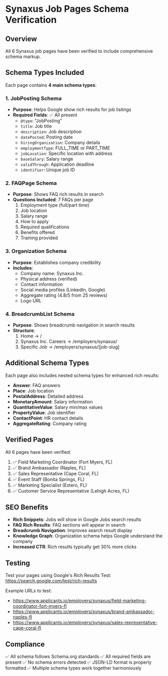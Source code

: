 # Synaxus Job Pages Schema Verification

## Overview
All 6 Synaxus job pages have been verified to include comprehensive schema markup.

## Schema Types Included

Each page contains **4 main schema types**:

### 1. JobPosting Schema
- **Purpose**: Helps Google show rich results for job listings
- **Required Fields**: ✅ All present
  - `@type`: "JobPosting"
  - `title`: Job title
  - `description`: Job description
  - `datePosted`: Posting date
  - `hiringOrganization`: Company details
  - `employmentType`: FULL_TIME or PART_TIME
  - `jobLocation`: Specific location with address
  - `baseSalary`: Salary range
  - `validThrough`: Application deadline
  - `identifier`: Unique job ID

### 2. FAQPage Schema
- **Purpose**: Shows FAQ rich results in search
- **Questions Included**: 7 FAQs per page
  1. Employment type (full/part time)
  2. Job location
  3. Salary range
  4. How to apply
  5. Required qualifications
  6. Benefits offered
  7. Training provided

### 3. Organization Schema
- **Purpose**: Establishes company credibility
- **Includes**:
  - Company name: Synaxus Inc.
  - Physical address (verified)
  - Contact information
  - Social media profiles (LinkedIn, Google)
  - Aggregate rating (4.8/5 from 25 reviews)
  - Logo URL

### 4. BreadcrumbList Schema
- **Purpose**: Shows breadcrumb navigation in search results
- **Structure**:
  1. Home → /
  2. Synaxus Inc. Careers → /employers/synaxus/
  3. Specific Job → /employers/synaxus/[job-slug]

## Additional Schema Types

Each page also includes nested schema types for enhanced rich results:

- **Answer**: FAQ answers
- **Place**: Job location
- **PostalAddress**: Detailed address
- **MonetaryAmount**: Salary information
- **QuantitativeValue**: Salary min/max values
- **PropertyValue**: Job identifier
- **ContactPoint**: HR contact details
- **AggregateRating**: Company rating

## Verified Pages

All 6 pages have been verified:

1. ✅ Field Marketing Coordinator (Fort Myers, FL)
2. ✅ Brand Ambassador (Naples, FL)
3. ✅ Sales Representative (Cape Coral, FL)
4. ✅ Event Staff (Bonita Springs, FL)
5. ✅ Marketing Specialist (Estero, FL)
6. ✅ Customer Service Representative (Lehigh Acres, FL)

## SEO Benefits

- **Rich Snippets**: Jobs will show in Google Jobs search results
- **FAQ Rich Results**: FAQ sections will appear in search
- **Breadcrumb Navigation**: Improves search result display
- **Knowledge Graph**: Organization schema helps Google understand the company
- **Increased CTR**: Rich results typically get 30% more clicks

## Testing

Test your pages using Google's Rich Results Test:
https://search.google.com/test/rich-results

Example URLs to test:
- https://www.applicants.io/employers/synaxus/field-marketing-coordinator-fort-myers-fl
- https://www.applicants.io/employers/synaxus/brand-ambassador-naples-fl
- https://www.applicants.io/employers/synaxus/sales-representative-cape-coral-fl

## Compliance

✅ All schema follows Schema.org standards
✅ All required fields are present
✅ No schema errors detected
✅ JSON-LD format is properly formatted
✅ Multiple schema types work together harmoniously

